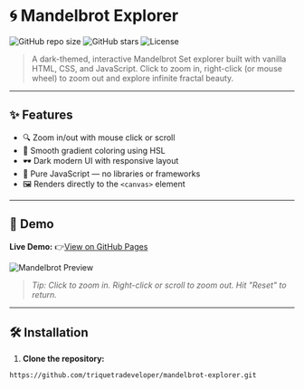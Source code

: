 # 🌀 Mandelbrot Explorer

![GitHub repo size](https://img.shields.io/github/repo-size/your-username/mandelbrot-explorer)
![GitHub stars](https://img.shields.io/github/stars/your-username/mandelbrot-explorer?style=social)
![License](https://img.shields.io/github/license/your-username/mandelbrot-explorer)

> A dark-themed, interactive Mandelbrot Set explorer built with vanilla HTML, CSS, and JavaScript. Click to zoom in, right-click (or mouse wheel) to zoom out and explore infinite fractal beauty.

---

## ✨ Features

- 🔍 Zoom in/out with mouse click or scroll
- 🎨 Smooth gradient coloring using HSL
- 🕶️ Dark modern UI with responsive layout
- 🧠 Pure JavaScript — no libraries or frameworks
- 🖼️ Renders directly to the `<canvas>` element

---

## 🚀 Demo

**Live Demo:** 👉[View on GitHub Pages](https://kaleidoscopic-trifle-7de866.netlify.app/)

![Mandelbrot Preview](![image](https://github.com/user-attachments/assets/8327cc82-3a28-47ca-8d22-22d3ca4b180d)
)

> _Tip: Click to zoom in. Right-click or scroll to zoom out. Hit "Reset" to return._

---

## 🛠️ Installation

1. **Clone the repository:**

```bash
https://github.com/triquetradeveloper/mandelbrot-explorer.git
